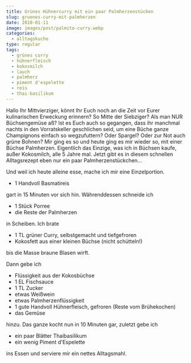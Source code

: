 ```yaml
---
title: Grünes Hühnercurry mit ein paar Palmherzenstücken
slug: gruenes-curry-mit-palmherzen
date: 2010-01-11
image: images/post/palmito-curry.webp
categories: 
  - alltagskuche
type: regular
tags: 
  - grünes curry
  - hühnerfleisch
  - kokosmilch
  - lauch
  - palmherz
  - piment d'espelette
  - reis
  - thai-basilikum
---
```


Hallo Ihr Mittvierziger, könnt Ihr Euch noch an die Zeit vor Eurer kulinarischen Erweckung erinnern? So Mitte der Siebziger? Als man NUR Büchsengemüse aß? Ist es Euch auch so gegangen, dass ihr manchmal nachts in den Vorratskeller geschlichen seid, um eine Büche ganze Champignons einfach so wegzufuttern? Oder Spargel? Oder zur Not auch grüne Bohnen? Mir ging es so und heute ging es mir wieder so, mit einer Büchse Palmherzen. Eigentlich das Einzige, was ich in Büchsen kaufe, außer Kokosmilch, alle 5 Jahre mal. Jetzt gibt es in diesem schnellen Alltagsrezept eben nur ein paar Palmherzenstückchen...

Und weil ich heute alleine esse, mache ich mir eine Einzelportion.

* 1 Handvoll Basmatireis

gart in 15 Minuten vor sich hin. Währenddessen schneide ich

* 1 Stück Porree 
* die Reste der Palmherzen

in Scheiben. Ich brate

* 1 TL grüner Curry, selbstgemacht und tiefgefroren
* Kokosfett aus einer kleinen Büchse (nicht schütteln!)

bis die Masse braune Blasen wirft.

Dann gebe ich

* Flüssigkeit aus der Kokosbüchse 
* 1 EL Fischsauce 
* 1 TL Zucker 
* etwas Weißwein 
* etwas Palmherzenflüssigkeit 
* 1 gute Handvoll Hühnerfleisch, gefroren (Reste vom Brühekochen) 
* das Gemüse

hinzu. Das ganze kocht nun in 10 Minuten gar, zuletzt gebe ich

* ein paar Blätter Thaibasilikum 
* ein wenig Piment d'Espelette

ins Essen und serviere mir ein nettes Alltagsmahl.
